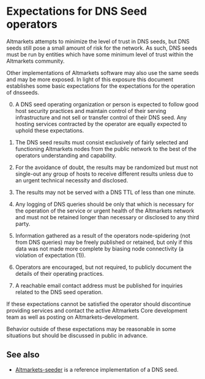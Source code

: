 Expectations for DNS Seed operators
====================================

Altmarkets attempts to minimize the level of trust in DNS seeds,
but DNS seeds still pose a small amount of risk for the network.
As such, DNS seeds must be run by entities which have some minimum
level of trust within the Altmarkets community.

Other implementations of Altmarkets software may also use the same
seeds and may be more exposed. In light of this exposure this
document establishes some basic expectations for the expectations
for the operation of dnsseeds.

0. A DNS seed operating organization or person is expected
to follow good host security practices and maintain control of
their serving infrastructure and not sell or transfer control of their
DNS seed. Any hosting services contracted by the operator are
equally expected to uphold these expectations.

1. The DNS seed results must consist exclusively of fairly selected and
functioning Altmarkets nodes from the public network to the best of the
operators understanding and capability.

2. For the avoidance of doubt, the results may be randomized but must not
single-out any group of hosts to receive different results unless due to an
urgent technical necessity and disclosed.

3. The results may not be served with a DNS TTL of less than one minute.

4. Any logging of DNS queries should be only that which is necessary
for the operation of the service or urgent health of the Altmarkets
network and must not be retained longer than necessary or disclosed
to any third party.

5. Information gathered as a result of the operators node-spidering
(not from DNS queries) may be freely published or retained, but only
if this data was not made more complete by biasing node connectivity
(a violation of expectation (1)).

6. Operators are encouraged, but not required, to publicly document the
details of their operating practices.

7. A reachable email contact address must be published for inquiries
related to the DNS seed operation.

If these expectations cannot be satisfied the operator should
discontinue providing services and contact the active Altmarkets
Core development team as well as posting on Altmarkets-development.

Behavior outside of these expectations may be reasonable in some
situations but should be discussed in public in advance.

See also
----------
- [Altmarkets-seeder](https://github.com/sipa/Altmarkets-seeder) is a reference implementation of a DNS seed.
